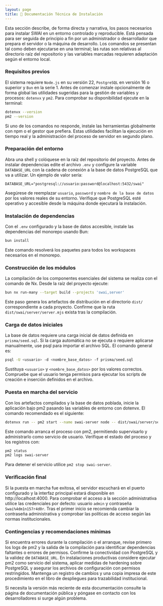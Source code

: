 ```yaml
---
layout: page
title: 📘 Documentación Técnica de Instalación
---
```


Esta sección describe, de forma directa y narrativa, los pasos necesarios para instalar SWAI en un entorno controlado y reproducible. Está pensada para ser seguida de principio a fin por un administrador o desarrollador que prepara el servidor o la máquina de desarrollo. Los comandos se presentan tal como deben ejecutarse en una terminal; las rutas son relativas al directorio raíz del repositorio y las variables marcadas requieren adaptación según el entorno local.

### Requisitos previos

El sistema requiere `Node.js` en su versión 22, `PostgreSQL` en versión 16 o superior y `Bun` en la serie 1. Antes de comenzar instale opcionalmente de forma global las utilidades sugeridas para la gestión de variables y procesos: `dotenvx` y `pm2`. Para comprobar su disponibilidad ejecute en la terminal:

```bash
dotenvx --version
pm2 --version
```

Si uno de los comandos no responde, instale las herramientas globalmente con npm o el gestor que prefiera. Estas utilidades facilitan la ejecución en tiempo real y la administración del proceso de servidor en segundo plano.

### Preparación del entorno

Abra una shell y colóquese en la raíz del repositorio del proyecto. Antes de instalar dependencias edite el archivo `.env` y configure la variable `DATABASE_URL` con la cadena de conexión a la base de datos PostgreSQL que va a utilizar. Un ejemplo de valor sería:

```env
DATABASE_URL="postgresql://usuario:password@localhost:5432/swai"
```

Asegúrese de reemplazar `usuario`, `password` y `nombre de la base de datos` por los valores reales de su entorno. Verifique que PostgreSQL esté operativo y accesible desde la máquina donde ejecutará la instalación.

### Instalación de dependencias

Con el `.env` configurado y la base de datos accesible, instale las dependencias del monorepo usando Bun:

```bash
bun install
```

Este comando resolverá los paquetes para todos los workspaces necesarios en el monorepo.

### Construcción de los módulos

La compilación de los componentes esenciales del sistema se realiza con el comando de Nx. Desde la raíz del proyecto ejecute:

```bash
bun nx run-many --target build --projects 'swai,server'
```

Este paso genera los artefactos de distribución en el directorio `dist/` correspondiente a cada proyecto. Confirme que la ruta `dist/swai/server/server.mjs` exista tras la compilación.

### Carga de datos iniciales

La base de datos requiere una carga inicial de datos definida en `prisma/seed.sql`. Si la carga automática no se ejecuta o requiere aplicarse manualmente, use psql para importar el archivo SQL. El comando general es:

```bash
psql -U <usuario> -d <nombre_base_datos> -f prisma/seed.sql
```

Sustituya `<usuario>` y `<nombre_base_datos>` por los valores correctos. Compruebe que el usuario tenga permisos para ejecutar los scripts de creación e inserción definidos en el archivo.

### Puesta en marcha del servicio

Con los artefactos compilados y la base de datos poblada, inicie la aplicación bajo pm2 pasando las variables de entorno con dotenvx. El comando recomendado es el siguiente:

```bash
dotenvx run -- pm2 start --name swai-server node -- dist/swai/server/server.mjs
```

Este comando arranca el proceso con pm2, permitiendo supervisarlo y administrarlo como servicio de usuario. Verifique el estado del proceso y los registros con:

```bash
pm2 status
pm2 logs swai-server
```

Para detener el servicio utilice `pm2 stop swai-server`.

### Verificación final

Si la puesta en marcha fue exitosa, el servidor escuchará en el puerto configurado y la interfaz principal estará disponible en http://localhost:4000. Para comprobar el acceso a la sección administrativa utilice las credenciales por defecto: usuario `admin` y contraseña `Swai%4dm1n157r4d0r`. Tras el primer inicio se recomienda cambiar la contraseña administrativa y comprobar las políticas de acceso según las normas institucionales.

### Contingencias y recomendaciones mínimas

Si encuentra errores durante la compilación o el arranque, revise primero los logs de pm2 y la salida de la compilación para identificar dependencias faltantes o errores de permisos. Confirme la conectividad con PostgreSQL y la validez de `DATABASE_URL`. En instalaciones productivas considere ejecutar pm2 como servicio del sistema, aplicar medidas de hardening sobre PostgreSQL y asegurar los archivos de configuración con permisos restringidos. Mantenga un registro de cambios y una copia impresa de este procedimiento en el libro de despliegues para trazabilidad institucional.

Si necesita la versión más reciente de esta documentación consulte la página de documentación pública y póngase en contacto con los desarrolladores si surge algún problema.
